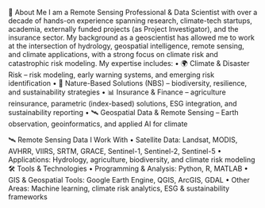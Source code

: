 👋 About Me
I am a Remote Sensing Professional & Data Scientist with over a decade of hands-on experience spanning research, climate-tech startups, academia, externally funded projects (as Project Investigator), and the insurance sector. My background as a geoscientist has allowed me to work at the intersection of hydrology, geospatial intelligence, remote sensing, and climate applications, with a strong focus on climate risk and catastrophic risk modeling.
My expertise includes:
•	🌍 Climate & Disaster Risk – risk modeling, early warning systems, and emerging risk identification
•	🌱 Nature-Based Solutions (NBS) – biodiversity, resilience, and sustainability strategies
•	📊 Insurance & Finance – agriculture reinsurance, parametric (index-based) solutions, ESG integration, and sustainability reporting
•	🛰️ Geospatial Data & Remote Sensing – Earth observation, geoinformatics, and applied AI for climate

🛰️ Remote Sensing Data I Work With
•	Satellite Data: Landsat, MODIS, AVHRR, VIIRS, SRTM, GRACE, Sentinel-1, Sentinel-2, Sentinel-5
•	Applications: Hydrology, agriculture, biodiversity, and climate risk modeling
🛠️ Tools & Technologies
•	Programming & Analysis: Python, R, MATLAB
•	GIS & Geospatial Tools: Google Earth Engine, QGIS, ArcGIS, GDAL
•	Other Areas: Machine learning, climate risk analytics, ESG & sustainability frameworks


